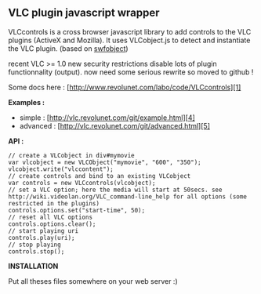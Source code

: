 VLC plugin javascript wrapper
-----------------------------

VLCcontrols is a cross browser javascript library to add controls to the VLC plugins (ActiveX and Mozilla). It uses VLCobject.js to detect and instantiate the VLC plugin. (based on [swfobject][3])

recent VLC >= 1.0 new security restrictions disable lots of plugin functionnality (output). now need some serious rewrite so moved to github !

Some docs here : [http://www.revolunet.com/labo/code/VLCcontrols][1]

**Examples :** 

 - simple : [http://vlc.revolunet.com/git/example.html][4]
 - advanced : [http://vlc.revolunet.com/git/advanced.html][5]

**API :** 

    // create a VLCobject in div#mymovie
    var vlcobject = new VLCObject("mymovie", "600", "350");
    vlcobject.write("vlccontent");
    // create controls and bind to an existing VLCobject
    var controls = new VLCcontrols(vlcobject);     
    // set a VLC option; here the media will start at 50secs. see http://wiki.videolan.org/VLC_command-line_help for all options (some restricted in the plugins)
    controls.options.set("start-time", 50); 
    // reset all VLC options
    controls.options.clear(); 
    // start playing uri
    controls.play(uri); 
    // stop playing
    controls.stop(); 

**INSTALLATION**

Put all theses files somewhere on your web server :)

  [1]: http://www.revolunet.com/labo/code/VLCcontrols
  [2]: http://wiki.videolan.org/VLC_command-line_help
  [3]: http://blog.deconcept.com/swfobject/
  [4]: http://vlc.revolunet.com/git/example.html
  [5]: http://vlc.revolunet.com/git/advanced.html